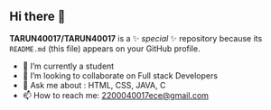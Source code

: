 ## Hi there 👋

**TARUN40017/TARUN40017** is a ✨ _special_ ✨ repository because its `README.md` (this file) appears on your GitHub profile.


- 🔭 I’m currently a student
- 👯 I’m looking to collaborate on Full stack Developers
- 💬 Ask me about : HTML, CSS, JAVA, C
- 📫 How to reach me: 2200040017ece@gmail.com
